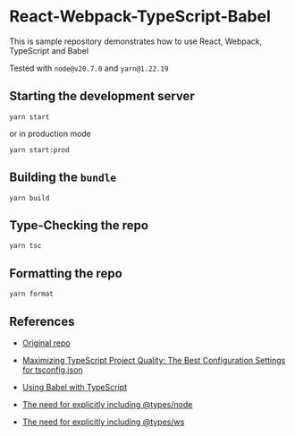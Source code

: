 # React-Webpack-TypeScript-Babel

This is sample repository demonstrates how to use React, Webpack, TypeScript and Babel

Tested with `node@v20.7.0` and `yarn@1.22.19`

## Starting the development server

```shell
yarn start
```

or in production mode

```shell
yarn start:prod
```

## Building the `bundle`

```shell
yarn build
```

## Type-Checking the repo

```shell
yarn tsc
```

## Formatting the repo

```shell
yarn format
```

## References

- [Original repo](https://github.com/a-tarasyuk/react-webpack-typescript-babel)

- [Maximizing TypeScript Project Quality: The Best Configuration Settings for tsconfig.json](https://medium.com/@bobjunior542/maximizing-typescript-project-quality-the-best-configuration-settings-for-tsconfig-json-15b383b2502d)

- [Using Babel with TypeScript](https://www.typescriptlang.org/docs/handbook/babel-with-typescript.html)

- [The need for explicitly including @types/node](https://stackoverflow.com/questions/75758154/how-to-fix-conflicting-abortsignal-in-node-modules-types-node-globals-d-ts-and)

- [The need for explicitly including @types/ws](https://stackoverflow.com/questions/76436147/types-ws-type-server-is-not-generic)
